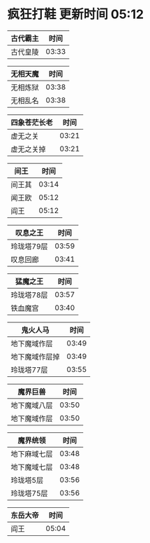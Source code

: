 # 疯狂打鞋 更新时间 05:12

| 古代霸主   | 时间    |
|--------|-------|
| 古代皇陵 | 03:33 |

| 无相天魔   | 时间    |
|--------|-------|
| 无相炼狱 | 03:38 |
| 无相乱名 | 03:38 |

| 四象苍茫长老   | 时间    |
|--------|-------|
| 虚无之关 | 03:21 |
| 虚无之关掉 | 03:21 |

| 间王   | 时间    |
|--------|-------|
| 间王其 | 03:14 |
| 闻王欧 | 05:12 |
| 阎王 | 05:12 |

| 叹息之王   | 时间    |
|--------|-------|
| 玲珑塔79层 | 03:59 |
| 叹息回廊 | 03:41 |

| 猛魔之王   | 时间    |
|--------|-------|
| 玲珑塔78层 | 03:57 |
| 铁血魔宫 | 03:40 |

| 鬼火人马   | 时间    |
|--------|-------|
| 地下魔域作层 | 03:49 |
| 地下魔域作层掉 | 03:49 |
| 玲珑塔77层 | 03:55 |

| 魔界巨兽   | 时间    |
|--------|-------|
| 地下魔域八层 | 03:50 |
| 地下魔域作层 | 03:50 |

| 魔界统领   | 时间    |
|--------|-------|
| 地下麻域七层 | 03:48 |
| 地下魔域七层 | 03:48 |
| 玲珑塔5层 | 03:56 |
| 玲珑塔75层 | 03:56 |

| 东岳大帝   | 时间    |
|--------|-------|
| 阎王 | 05:04 |